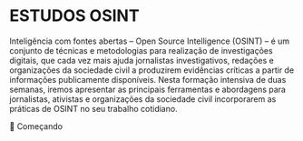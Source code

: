 # ESTUDOS OSINT

Inteligência com fontes abertas – Open Source Intelligence (OSINT) – é um conjunto de técnicas e metodologias para realização de investigações digitais, que cada vez mais ajuda jornalistas investigativos, redações e organizações da sociedade civil a produzirem evidências críticas a partir de informações publicamente disponíveis. Nesta formação intensiva de duas semanas, iremos apresentar as principais ferramentas e abordagens para jornalistas, ativistas e organizações da sociedade civil incorporarem as práticas de OSINT no seu trabalho cotidiano.

🚀 Começando

